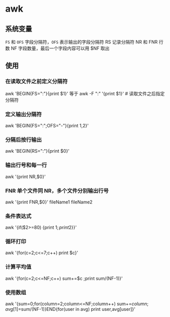 # awk

## 系统变量

`FS` 和 `OFS` 字段分隔符，`OFS` 表示输出的字段分隔符 
RS 记录分隔符
NR 和 FNR 行数
NF 字段数量，最后一个字段内容可以用 $NF 取出

## 使用

### 在读取文件之前定义分隔符

awk 'BEGIN{FS=":"}{print $1}' 
等于 awk -F ":" '{print $1}' # 读取文件之后指定分隔符

### 定义输出分隔符

awk 'BEGIN{FS=":";OFS="-"}{print $1,$2}'

### 分隔后按行输出

awk 'BEGIN{RS=":"}{print $0}'

### 输出行号和每一行

awk '{print NR,$0}'

### FNR 单个文件同 NR，多个文件分别输出行号

awk '{print FNR,$0}' fileName1 fileName2

### 条件表达式

awk '{if($2>=80) {print $1;print$2}}'

### 循环打印

awk '{for(c=2;c<=7;c++) print $c}'

### 计算平均值

awk '{for(c=2;c<=NF;c++) sum+=$c ;print sum/(NF-1)}'

### 使用数组

awk '{sum=0;for(column=2;column<=NF;column++) sum+=$column; avg[$1]=sum/(NF-1)}END{for(user in avg) print user,avg[user]}'
